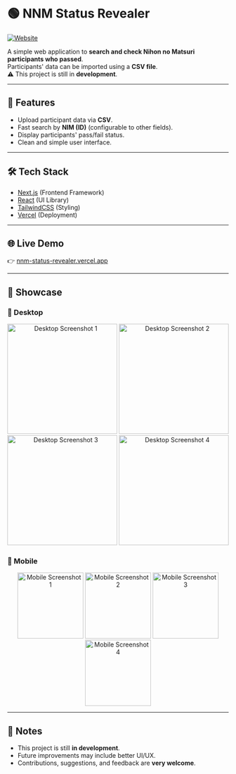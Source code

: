 # 🟢 NNM Status Revealer

[![Website](https://img.shields.io/badge/Website-Live-brightgreen)](https://nnm-status-revealer.vercel.app/)  

A simple web application to **search and check Nihon no Matsuri participants who passed**.  
Participants' data can be imported using a **CSV file**.  
⚠️ This project is still in **development**.

---

## 🚀 Features
- Upload participant data via **CSV**.
- Fast search by **NIM (ID)** (configurable to other fields).
- Display participants' pass/fail status.
- Clean and simple user interface.

---

## 🛠️ Tech Stack
- [Next.js](https://nextjs.org/) (Frontend Framework)  
- [React](https://react.dev/) (UI Library)  
- [TailwindCSS](https://tailwindcss.com/) (Styling)  
- [Vercel](https://vercel.com/) (Deployment)  

---

## 🌐 Live Demo
👉 [nnm-status-revealer.vercel.app](https://nnm-status-revealer.vercel.app/)

---

## 📸 Showcase

### 🔹 Desktop
<p align="center">
  <img src="https://i.imgur.com/GMS6RnE.png" alt="Desktop Screenshot 1" width="250"/>
  <img src="https://i.imgur.com/uh33t2z.png" alt="Desktop Screenshot 2" width="250"/>
  <img src="https://i.imgur.com/nNnRIoU.png" alt="Desktop Screenshot 3" width="250"/>
  <img src="https://i.imgur.com/xRyxknT.png" alt="Desktop Screenshot 4" width="250"/>
</p>

### 🔹 Mobile
<p align="center">
  <img src="https://i.imgur.com/jOB4Neo.png" alt="Mobile Screenshot 1" width="150"/>
  <img src="https://i.imgur.com/gJAkMQR.png" alt="Mobile Screenshot 2" width="150"/>
  <img src="https://i.imgur.com/I4Ts29q.png" alt="Mobile Screenshot 3" width="150"/>
  <img src="https://1.imgur.com/yaKdnll.png" alt="Mobile Screenshot 4" width="150"/>
</p>

---

## 📌 Notes
- This project is still **in development**.  
- Future improvements may include better UI/UX.  
- Contributions, suggestions, and feedback are **very welcome**.  
